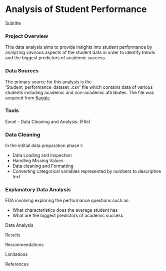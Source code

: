 # Analysis of Student Performance

Subtitle

### Project Overview
This data analysis aims to provide insights into student performance by analyzing vavrious aspects of the student data in order to identify trends and the biggest predictors of academic success.

### Data Sources
The primary source for this analysis is the 'Student_performance_dataset_.csv' file which contains data of various students including academic and non-academic attriibutes.
The file was acquired from [Kaggle](https://www.kaggle.com/datasets/rabieelkharoua/students-performance-dataset)

### Tools
Excel - Data Cleaning and Analysis: (FIle)

### Data Cleaning
In the intitial data preparation phase I:
- Data Loading and Inspection
- Handling Missing Values
- Data cleaning and Formatting
- Converting categorical variables represented by numbers to descriptive text

### Explanatory Data Analysis
EDA involving exploring the performance questions such as:
- What characteristics does the average student has
- What are the biggest predictors of academic success


Data Analysis 

Results

Recommendations

Limitations 

References
